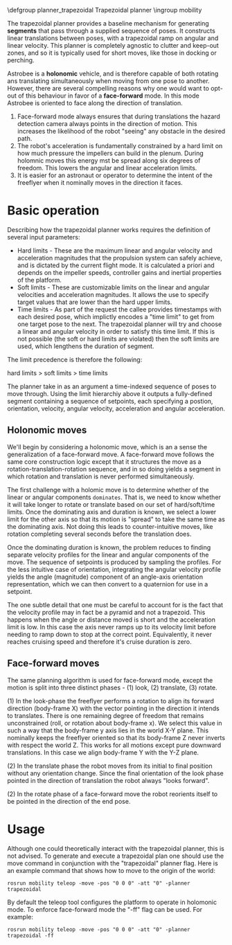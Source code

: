 \defgroup planner_trapezoidal Trapezoidal planner
\ingroup mobility

The trapezoidal planner provides a baseline mechanism for generating **segments** that pass through a supplied sequence of poses. It constructs linear translations between poses, with a trapezoidal ramp on angular and linear velocity. This planner is completely agnostic to clutter and keep-out zones, and so it is typically used for short moves, like those in docking or perching.

Astrobee is a **holonomic** vehicle, and is therefore capable of both rotating ans translating simultaneously when moving from one pose to another. However, there are several compelling reasons why one would want to opt-out of this behaviour in favor of a **face-forward** mode. In this mode Astrobee is oriented to face along the direction of translation.

1. Face-forward mode always ensures that during translations the hazard detection camera always points in the direction of motion. This increases the likelihood of the robot "seeing" any obstacle in the desired path.
2. The robot's acceleration is fundamentally constrained by a hard limit on how much pressure the impellers can build in the plenum. During holomnic moves this energy mst be spread along six degrees of freedom. This lowers the angular and linear acceleration limits.
3. It is easier for an astronaut or operator to determine the intent of the freeflyer when it nominally moves in the direction it faces.

# Basic operation

Describing how the trapezoidal planner works requires the definition of several input parameters:

* Hard limits - These are the maximum linear and angular velocity and acceleration magnitudes that the propulsion system can safely achieve, and is dictated by the current flight mode. It is calculated a priori and depends on the impeller speeds, controller gains and inertial properties of the platform.
* Soft limits - These are customizable limits on the linear and angular velocities and acceleration magnitudes. It allows the use to specify target values that are lower than the hard upper limits.
* Time limits - As part of the request the callee provides timestamps with each desired pose, which implictly encodes a "time limit" to get from one target pose to the next. The trapezoidal planner will try and choose a linear and angular velocity in order to satisfy this time limit. If this is not possible (the soft or hard limits are violated) then the soft limits are used, which lengthens the duration of segment.

The limit precedence is therefore the following:

  hard limits > soft limits > time limits

The planner take in as an argument a time-indexed sequence of poses to move through. Using the limit hierarchiy above it outputs a fully-defined segment containing a sequence of setpoints, each specifying a postion, orientation, velocity, angular velocity, acceleration and angular acceleration.

## Holonomic moves

We'll begin by considering a holonomic move, which is an a sense the generalization of a face-forward move. A face-forward move follows the same core construction logic except that it structures the move as a rotation-translation-rotation sequence, and in so doing yields a segment in which rotation and translation is never performed simultaneously.

The first challenge with a holomic move is to determine whether of the linear or angular components ```dominates```. That is, we need to know whether it will take longer to rotate or translate based on our set of hard/soft/time limits. Once the dominating axis and duration is known, we select a lower limit for the other axis so that its motion is "spread" to take the same time as the dominating axis. Not doing this leads to counter-intuitive moves, like rotation completing several seconds before the translation does.

Once the dominating duration is known, the problem reduces to finding separate velocity profiles for the linear and angular components of the move. The sequence of setpoints is produced by sampling the profiles. For the less intuitive case of orientation, integrating the angular velocity profile yields the angle (magnitude) component of an angle-axis orientation representation, which we can then convert to a quaternion for use in a setpoint.

The one subtle detail that one must be careful to account for is the fact that the velocity profile may in fact be a pyramid and not a trapezoid. This happens when the angle or distance moved is short and the acceleration limit is low. In this case the axis never ramps up to its velocity limit before needing to ramp down to stop at the correct point. Equivalently, it never reaches cruising speed and therefore it's cruise duration is zero.

## Face-forward moves

The same planning algorithm is used for face-forward mode, except the motion is split into three distinct phases - (1) look, (2) translate, (3) rotate.

(1) In the look-phase the freeflyer performs a rotation to align its forward direction (body-frame X) with the vector pointing in the direction it intends to translates. There is one remaining degree of freedom that remains unconstrained (roll, or rotation about body-frame x). We select this value in such a way that the body-frame y axis lies in the world X-Y plane. This nominally keeps the freeflyer oriented so that its body-frame Z never inverts with respect the world Z. This works for all motions except pure downward translations. In this case we align body-frame Y with the Y-Z plane.

(2) In the translate phase the robot moves from its initial to final position without any orientation change. Since the final orientation of the look phase pointed in the direction of translation the robot always "looks forward".

(2) In the rotate phase of a face-forward move the robot reorients itself to be pointed in the direction of the end pose. 

# Usage

Although one could theoretically interact with the trapezoidal planner, this is not advised. To generate and execute a trapezoidal plan one should use the move command in conjunction with the "trapezoidal" planner flag. Here is an example command that shows how to move to the origin of the world:

    rosrun mobility teleop -move -pos "0 0 0" -att "0" -planner trapezoidal

By default the teleop tool configures the platform to operate in holomonic mode. To enforce face-forward mode the "-ff" flag can be used. For example:

    rosrun mobility teleop -move -pos "0 0 0" -att "0" -planner trapezoidal -ff
